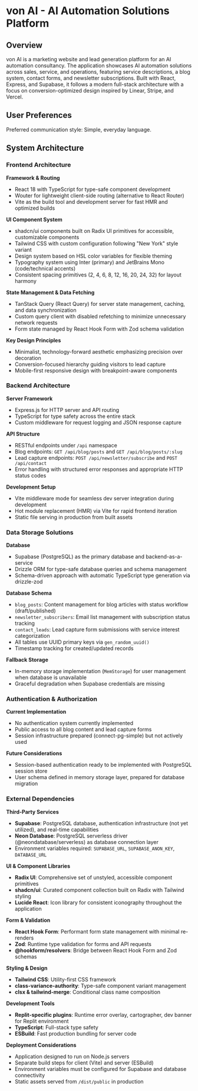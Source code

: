 # von AI - AI Automation Solutions Platform

## Overview

von AI is a marketing website and lead generation platform for an AI automation consultancy. The application showcases AI automation solutions across sales, service, and operations, featuring service descriptions, a blog system, contact forms, and newsletter subscriptions. Built with React, Express, and Supabase, it follows a modern full-stack architecture with a focus on conversion-optimized design inspired by Linear, Stripe, and Vercel.

## User Preferences

Preferred communication style: Simple, everyday language.

## System Architecture

### Frontend Architecture

**Framework & Routing**
- React 18 with TypeScript for type-safe component development
- Wouter for lightweight client-side routing (alternative to React Router)
- Vite as the build tool and development server for fast HMR and optimized builds

**UI Component System**
- shadcn/ui components built on Radix UI primitives for accessible, customizable components
- Tailwind CSS with custom configuration following "New York" style variant
- Design system based on HSL color variables for flexible theming
- Typography system using Inter (primary) and JetBrains Mono (code/technical accents)
- Consistent spacing primitives (2, 4, 6, 8, 12, 16, 20, 24, 32) for layout harmony

**State Management & Data Fetching**
- TanStack Query (React Query) for server state management, caching, and data synchronization
- Custom query client with disabled refetching to minimize unnecessary network requests
- Form state managed by React Hook Form with Zod schema validation

**Key Design Principles**
- Minimalist, technology-forward aesthetic emphasizing precision over decoration
- Conversion-focused hierarchy guiding visitors to lead capture
- Mobile-first responsive design with breakpoint-aware components

### Backend Architecture

**Server Framework**
- Express.js for HTTP server and API routing
- TypeScript for type safety across the entire stack
- Custom middleware for request logging and JSON response capture

**API Structure**
- RESTful endpoints under `/api` namespace
- Blog endpoints: `GET /api/blog/posts` and `GET /api/blog/posts/:slug`
- Lead capture endpoints: `POST /api/newsletter/subscribe` and `POST /api/contact`
- Error handling with structured error responses and appropriate HTTP status codes

**Development Setup**
- Vite middleware mode for seamless dev server integration during development
- Hot module replacement (HMR) via Vite for rapid frontend iteration
- Static file serving in production from built assets

### Data Storage Solutions

**Database**
- Supabase (PostgreSQL) as the primary database and backend-as-a-service
- Drizzle ORM for type-safe database queries and schema management
- Schema-driven approach with automatic TypeScript type generation via drizzle-zod

**Database Schema**
- `blog_posts`: Content management for blog articles with status workflow (draft/published)
- `newsletter_subscribers`: Email list management with subscription status tracking
- `contact_leads`: Lead capture form submissions with service interest categorization
- All tables use UUID primary keys via `gen_random_uuid()`
- Timestamp tracking for created/updated records

**Fallback Storage**
- In-memory storage implementation (`MemStorage`) for user management when database is unavailable
- Graceful degradation when Supabase credentials are missing

### Authentication & Authorization

**Current Implementation**
- No authentication system currently implemented
- Public access to all blog content and lead capture forms
- Session infrastructure prepared (connect-pg-simple) but not actively used

**Future Considerations**
- Session-based authentication ready to be implemented with PostgreSQL session store
- User schema defined in memory storage layer, prepared for database migration

### External Dependencies

**Third-Party Services**
- **Supabase**: PostgreSQL database, authentication infrastructure (not yet utilized), and real-time capabilities
- **Neon Database**: PostgreSQL serverless driver (@neondatabase/serverless) as database connection layer
- Environment variables required: `SUPABASE_URL`, `SUPABASE_ANON_KEY`, `DATABASE_URL`

**UI & Component Libraries**
- **Radix UI**: Comprehensive set of unstyled, accessible component primitives
- **shadcn/ui**: Curated component collection built on Radix with Tailwind styling
- **Lucide React**: Icon library for consistent iconography throughout the application

**Form & Validation**
- **React Hook Form**: Performant form state management with minimal re-renders
- **Zod**: Runtime type validation for forms and API requests
- **@hookform/resolvers**: Bridge between React Hook Form and Zod schemas

**Styling & Design**
- **Tailwind CSS**: Utility-first CSS framework
- **class-variance-authority**: Type-safe component variant management
- **clsx & tailwind-merge**: Conditional class name composition

**Development Tools**
- **Replit-specific plugins**: Runtime error overlay, cartographer, dev banner for Replit environment
- **TypeScript**: Full-stack type safety
- **ESBuild**: Fast production bundling for server code

**Deployment Considerations**
- Application designed to run on Node.js servers
- Separate build steps for client (Vite) and server (ESBuild)
- Environment variables must be configured for Supabase and database connectivity
- Static assets served from `/dist/public` in production